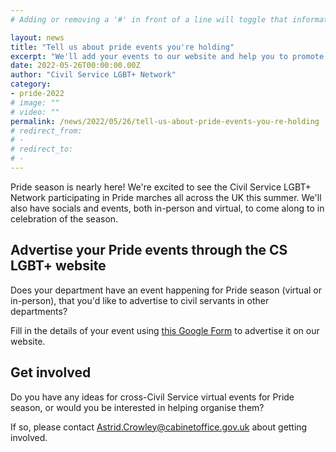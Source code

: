 ```yaml
---
# Adding or removing a '#' in front of a line will toggle that information off and on from being processed. 

layout: news
title: "Tell us about pride events you're holding"
excerpt: "We'll add your events to our website and help you to promote them across the Civil Service"
date: 2022-05-26T00:00:00.00Z
author: "Civil Service LGBT+ Network"
category: 
- pride-2022
# image: ""
# video: ""
permalink: /news/2022/05/26/tell-us-about-pride-events-you-re-holding
# redirect_from: 
# - 
# redirect_to: 
# - 
---
```


Pride season is nearly here! We're excited to see the Civil Service LGBT+ Network participating in Pride marches all across the UK this summer. We'll also have socials and events, both in-person and virtual, to come along to in celebration of the season.

## Advertise your Pride events through the CS LGBT+ website

Does your department have an event happening for Pride season (virtual or in-person), that you'd like to advertise to civil servants in other departments?

Fill in the details of your event using [this Google Form](https://docs.google.com/forms/d/e/1FAIpQLSeO2ySzJCd6KEGjyVYYYJA3yMH_9ECvc_Ry0eqfpREzu7Ff6g/viewform?usp=sf_link) to advertise it on our website.

## Get involved 

Do you have any ideas for cross-Civil Service virtual events for Pride season, or would you be interested in helping organise them?

If so, please contact <Astrid.Crowley@cabinetoffice.gov.uk> about getting involved.
